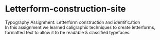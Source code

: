 # Letterform-construction-site
Typography Assignment:  Letterform construction and identification 
<br>
In this assignment we learned caligraphic techniques to create letterforms, formatted text to allow it to be readable & classified typefaces 
